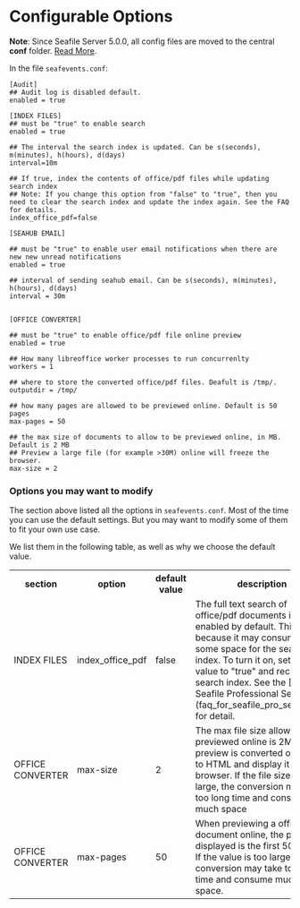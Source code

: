 # Configurable Options

**Note**: Since Seafile Server 5.0.0, all config files are moved to the central **conf** folder. [Read More](../deploy/new_directory_layout_5_0_0.md).

In the file `seafevents.conf`:

```
[Audit]
## Audit log is disabled default.
enabled = true

[INDEX FILES]
## must be "true" to enable search
enabled = true

## The interval the search index is updated. Can be s(seconds), m(minutes), h(hours), d(days)
interval=10m

## If true, index the contents of office/pdf files while updating search index
## Note: If you change this option from "false" to "true", then you need to clear the search index and update the index again. See the FAQ for details.
index_office_pdf=false

[SEAHUB EMAIL]

## must be "true" to enable user email notifications when there are new new unread notifications
enabled = true

## interval of sending seahub email. Can be s(seconds), m(minutes), h(hours), d(days)
interval = 30m


[OFFICE CONVERTER]

## must be "true" to enable office/pdf file online preview
enabled = true

## How many libreoffice worker processes to run concurrenlty
workers = 1

## where to store the converted office/pdf files. Deafult is /tmp/.
outputdir = /tmp/

## how many pages are allowed to be previewed online. Default is 50 pages
max-pages = 50

## the max size of documents to allow to be previewed online, in MB. Default is 2 MB
## Preview a large file (for example >30M) online will freeze the browser.
max-size = 2

```

### <a id="wiki-options-you-may-want-to-modify"></a>Options you may want to modify

The section above listed all the options in `seafevents.conf`. Most of the time you can use the default settings. But you may want to modify some of them to fit your own use case.

We list them in the following table, as well as why we choose the default value.

<table>
<tr>
<th>section</th>
<th>option</th>
<th>default value</th>
<th>description</th>
</tr>

<tr>
<td>INDEX FILES</td>
<td>index_office_pdf</td>
<td>false</td>
<td>
The full text search of office/pdf documents is not enabled by default. This is because it may consume quite some space for the search index. To turn it on, set this value to "true" and recreate the search index. See the [FAQ For Seafile Professional Server](faq_for_seafile_pro_server.md) for detail.
</td>
</tr>

<tr>
<td>OFFICE CONVERTER</td>
<td>max-size</td>
<td>2</td>
<td>
The max file size allowed to be previewed online is 2MB. The preview is converted office/pdf to HTML and display it in the browser. If the file size is too large, the conversion may take too long time and consume much space
</td>
</tr>

<tr>
<td>OFFICE CONVERTER</td>
<td>max-pages</td>
<td>50</td>
<td>
When previewing a office/pdf document online, the pages displayed is the first 50 pages. If the value is too large, the conversion may take too long time and consume much space.
</td>
</tr>

</table>
